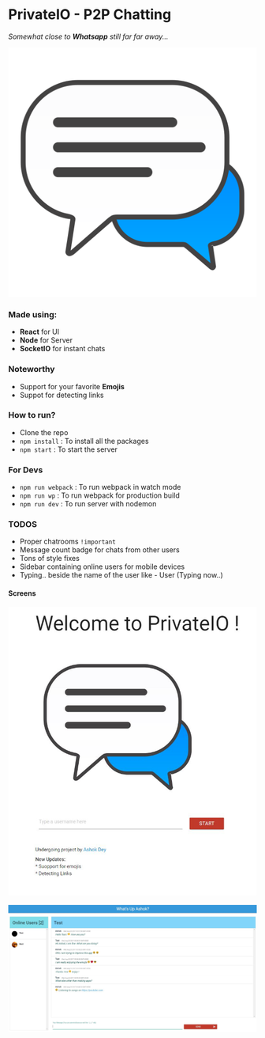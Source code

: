 # PrivateIO - P2P Chatting
_Somewhat close to **Whatsapp** still far far away..._

![Logo](public/img/logo.png)

### Made using:
- **React** for UI
- **Node** for Server
- **SocketIO** for instant chats

### Noteworthy
- Support for your favorite **Emojis**
- Suppot for detecting links

### How to run? 
- Clone the repo
- ```npm install``` : To install all the packages
- ```npm start``` : To start the server

### For Devs
- ```npm run webpack``` : To run webpack in watch mode
- ```npm run wp``` : To run webpack for production build
- ```npm run dev``` : To run server with nodemon

### TODOS
- Proper chatrooms ```!important```
- Message count badge for chats from other users
- Tons of style fixes
- Sidebar containing online users for mobile devices
- Typing.. beside the name of the user like - User (Typing now..) 


#### Screens
![screen 1](assets/screen-1.JPG)
<br/><br/>
![screen 2](assets/screen-2.JPG)